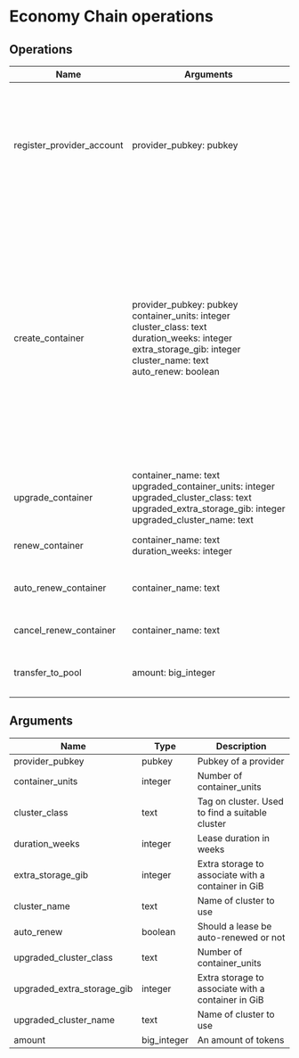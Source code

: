 # Economy Chain operations

## Operations

| Name                      | Arguments                                                                                                                                                                        | Description                                                                                                                                                                                                                                              |
|---------------------------|----------------------------------------------------------------------------------------------------------------------------------------------------------------------------------|----------------------------------------------------------------------------------------------------------------------------------------------------------------------------------------------------------------------------------------------------------| 
| register_provider_account | provider_pubkey: pubkey                                                                                                                                                          | Will create a new FT4 account associated with the provider. If the provider already have an account the operation will fail.                                                                                                                             |
| create_container          | provider_pubkey: pubkey<br>container_units: integer<br>cluster_class: text<br>duration_weeks: integer<br>extra_storage_gib: integer<br>cluster_name: text<br>auto_renew: boolean | Request creation of a container. If enough tokens are available on the users account an ICMF message will be sent to DC for creation of the container. A lease is setup for the request amount of weeks and the cost is deducted from the users account. |
| upgrade_container         | container_name: text<br>upgraded_container_units: integer<br>upgraded_cluster_class: text<br>upgraded_extra_storage_gib: integer<br>upgraded_cluster_name: text                  | If possible upgrade the container to requested specifications.                                                                                                                                                                                           |
| renew_container           | container_name: text<br>duration_weeks: integer                                                                                                                                  | Renew container lease.                                                                                                                                                                                                                                   |
| auto_renew_container      | container_name: text                                                                                                                                                             | Turn on auto-renewal of lease for container.                                                                                                                                                                                                             |
| cancel_renew_container    | container_name: text                                                                                                                                                             | Cancel auto-renewal of lease.                                                                                                                                                                                                                            |
| transfer_to_pool          | amount: big_integer                                                                                                                                                              | Transfer tokens to the common pool account.                                                                                                                                                                                                              |

## Arguments

| Name                       | Type        | Description                                        |
|----------------------------|-------------|----------------------------------------------------|
| provider_pubkey            | pubkey      | Pubkey of a provider                               |
| container_units            | integer     | Number of container_units                          |
| cluster_class              | text        | Tag on cluster. Used to find a suitable cluster    |
| duration_weeks             | integer     | Lease duration in weeks                            |
| extra_storage_gib          | integer     | Extra storage to associate with a container in GiB |
| cluster_name               | text        | Name of cluster to use                             |
| auto_renew                 | boolean     | Should a lease be auto-renewed or not              |
| upgraded_cluster_class     | text        | Number of container_units                          |
| upgraded_extra_storage_gib | integer     | Extra storage to associate with a container in GiB |
| upgraded_cluster_name      | text        | Name of cluster to use                             |
| amount                     | big_integer | An amount of tokens                                |